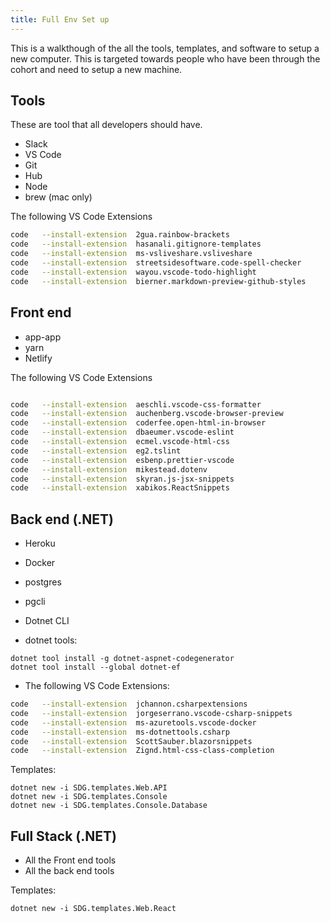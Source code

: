 ```yaml
---
title: Full Env Set up
---
```


This is a walkthough of the all the tools, templates, and software to setup a new computer. This is targeted towards people who have been through the cohort and need to setup a new machine.

## Tools

These are tool that all developers should have.

- Slack
- VS Code
- Git
- Hub
- Node
- brew (mac only)

The following VS Code Extensions

```sh
code   --install-extension  2gua.rainbow-brackets
code   --install-extension  hasanali.gitignore-templates
code   --install-extension  ms-vsliveshare.vsliveshare
code   --install-extension  streetsidesoftware.code-spell-checker
code   --install-extension  wayou.vscode-todo-highlight
code   --install-extension  bierner.markdown-preview-github-styles
```

## Front end

- app-app
- yarn
- Netlify

The following VS Code Extensions

```sh

code   --install-extension  aeschli.vscode-css-formatter
code   --install-extension  auchenberg.vscode-browser-preview
code   --install-extension  coderfee.open-html-in-browser
code   --install-extension  dbaeumer.vscode-eslint
code   --install-extension  ecmel.vscode-html-css
code   --install-extension  eg2.tslint
code   --install-extension  esbenp.prettier-vscode
code   --install-extension  mikestead.dotenv
code   --install-extension  skyran.js-jsx-snippets
code   --install-extension  xabikos.ReactSnippets

```

## Back end (.NET)

- Heroku
- Docker

- postgres
- pgcli

- Dotnet CLI

- dotnet tools:

```
dotnet tool install -g dotnet-aspnet-codegenerator
dotnet tool install --global dotnet-ef
```

- The following VS Code Extensions:

```sh
code   --install-extension  jchannon.csharpextensions
code   --install-extension  jorgeserrano.vscode-csharp-snippets
code   --install-extension  ms-azuretools.vscode-docker
code   --install-extension  ms-dotnettools.csharp
code   --install-extension  ScottSauber.blazorsnippets
code   --install-extension  Zignd.html-css-class-completion
```

Templates:

```
dotnet new -i SDG.templates.Web.API
dotnet new -i SDG.templates.Console
dotnet new -i SDG.templates.Console.Database

```

## Full Stack (.NET)

- All the Front end tools
- All the back end tools

Templates:

```
dotnet new -i SDG.templates.Web.React
```
